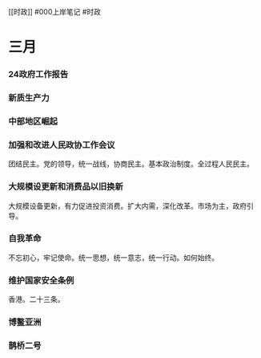 [[时政]]
#000上岸笔记 #时政

# 三月
### 24政府工作报告
### 新质生产力
### 中部地区崛起
### 加强和改进人民政协工作会议
团结民主。党的领导，统一战线，协商民主。基本政治制度。全过程人民民主。
### 大规模设更新和消费品以旧换新
大规模设备更新，有力促进投资消费。扩大内需，深化改革。市场为主，政府引导。
### 自我革命
不忘初心，牢记使命。统一思想，统一意志，统一行动。如何始终。
### 维护国家安全条例
香港。二十三条。
### 博鳌亚洲
### 鹊桥二号
